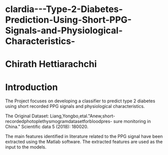 # clardia---Type-2-Diabetes-Prediction-Using-Short-PPG-Signals-and-Physiological-Characteristics-
# Chirath Hettiarachchi 

# Introduction
The Project focuses on developing a classifier to predict type 2 diabetes using short recorded PPG signals and physiological characteristics.

The Original Dataset: 
Liang,Yongbo,etal."Anew,short-recordedphotoplethysmogramdatasetforbloodpres- sure monitoring in China." Scientific data 5 (2018): 180020.

The main features identified in literature related to the PPG signal have been extracted using the Matlab software. The extracted features are used as the input to the models.

